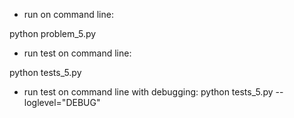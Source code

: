 - run on command line:

python problem_5.py


- run test on command line:

python tests_5.py

- run test on command line with debugging:
python tests_5.py  --loglevel="DEBUG"